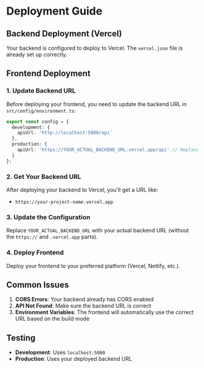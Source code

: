 # Deployment Guide

## Backend Deployment (Vercel)

Your backend is configured to deploy to Vercel. The `vercel.json` file is already set up correctly.

## Frontend Deployment

### 1. Update Backend URL

Before deploying your frontend, you need to update the backend URL in `src/config/environment.ts`:

```typescript
export const config = {
  development: {
    apiUrl: 'http://localhost:5000/api'
  },
  production: {
    apiUrl: 'https://YOUR_ACTUAL_BACKEND_URL.vercel.app/api' // Replace this!
  }
};
```

### 2. Get Your Backend URL

After deploying your backend to Vercel, you'll get a URL like:
- `https://your-project-name.vercel.app`

### 3. Update the Configuration

Replace `YOUR_ACTUAL_BACKEND_URL` with your actual backend URL (without the `https://` and `.vercel.app` parts).

### 4. Deploy Frontend

Deploy your frontend to your preferred platform (Vercel, Netlify, etc.).

## Common Issues

1. **CORS Errors**: Your backend already has CORS enabled
2. **API Not Found**: Make sure the backend URL is correct
3. **Environment Variables**: The frontend will automatically use the correct URL based on the build mode

## Testing

- **Development**: Uses `localhost:5000`
- **Production**: Uses your deployed backend URL
